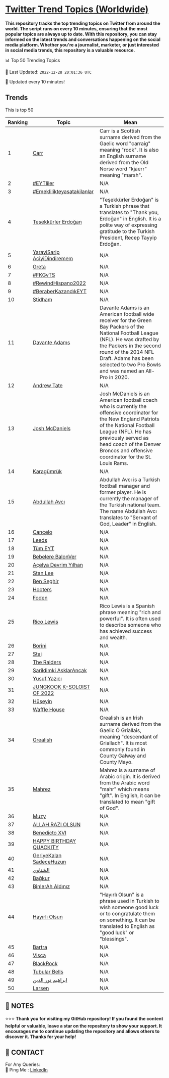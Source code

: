 [Twitter Trend Topics (Worldwide)](https://github.com/ErcinDedeoglu/Twitter-Trend-Topics)
==========

**This repository tracks the top trending topics on Twitter from around the world. 
The script runs on every 10 minutes, ensuring that the most popular topics are always up to date. 
With this repository, you can stay informed on the latest trends and conversations happening on the social media platform. 
Whether you're a journalist, marketer, or just interested in social media trends, this repository is a valuable resource.**


📊 Top 50 Trending Topics

📆 Last Updated: `2022-12-28 20:01:36 UTC`

🔧 Updated every 10 minutes!


## Trends

This is top 50

| Ranking | Topic | Mean |
| ------- | ------------ | ------------ |
| 1 | [Carr](http://twitter.com/search?q=Carr) | Carr is a Scottish surname derived from the Gaelic word "carraig" meaning "rock". It is also an English surname derived from the Old Norse word "kjaerr" meaning "marsh". |
| 2 | [#EYTliler](http://twitter.com/search?q=%23EYTliler) | N/A |
| 3 | [#Emeklilikteyasatakilanlar](http://twitter.com/search?q=%23Emeklilikteyasatakilanlar) | N/A |
| 4 | [Teşekkürler Erdoğan](http://twitter.com/search?q=Te%c5%9fekk%c3%bcrler+Erdo%c4%9fan) | "Teşekkürler Erdoğan" is a Turkish phrase that translates to "Thank you, Erdoğan" in English. It is a polite way of expressing gratitude to the Turkish President, Recep Tayyip Erdoğan. |
| 5 | [YarayiSarip AciyiDindiremem](http://twitter.com/search?q=YarayiSarip+AciyiDindiremem) | N/A |
| 6 | [Greta](http://twitter.com/search?q=Greta) | N/A |
| 7 | [#FKGvTS](http://twitter.com/search?q=%23FKGvTS) | N/A |
| 8 | [#RewindHispano2022](http://twitter.com/search?q=%23RewindHispano2022) | N/A |
| 9 | [#BeraberKazandıkEYT](http://twitter.com/search?q=%23BeraberKazand%c4%b1kEYT) | N/A |
| 10 | [Stidham](http://twitter.com/search?q=Stidham) | N/A |
| 11 | [Davante Adams](http://twitter.com/search?q=Davante+Adams) | Davante Adams is an American football wide receiver for the Green Bay Packers of the National Football League (NFL). He was drafted by the Packers in the second round of the 2014 NFL Draft. Adams has been selected to two Pro Bowls and was named an All-Pro in 2020. |
| 12 | [Andrew Tate](http://twitter.com/search?q=Andrew+Tate) | N/A |
| 13 | [Josh McDaniels](http://twitter.com/search?q=Josh+McDaniels) | Josh McDaniels is an American football coach who is currently the offensive coordinator for the New England Patriots of the National Football League (NFL). He has previously served as head coach of the Denver Broncos and offensive coordinator for the St. Louis Rams. |
| 14 | [Karagümrük](http://twitter.com/search?q=Karag%c3%bcmr%c3%bck) | N/A |
| 15 | [Abdullah Avcı](http://twitter.com/search?q=Abdullah+Avc%c4%b1) | Abdullah Avcı is a Turkish football manager and former player. He is currently the manager of the Turkish national team. The name Abdullah Avcı translates to "Servant of God, Leader" in English. |
| 16 | [Cancelo](http://twitter.com/search?q=Cancelo) | N/A |
| 17 | [Leeds](http://twitter.com/search?q=Leeds) | N/A |
| 18 | [Tüm EYT](http://twitter.com/search?q=T%c3%bcm+EYT) | N/A |
| 19 | [Bebelere BalonVer](http://twitter.com/search?q=Bebelere+BalonVer) | N/A |
| 20 | [Açelya Devrim Yılhan](http://twitter.com/search?q=A%c3%a7elya+Devrim+Y%c4%b1lhan) | N/A |
| 21 | [Stan Lee](http://twitter.com/search?q=Stan+Lee) | N/A |
| 22 | [Ben Seghir](http://twitter.com/search?q=Ben+Seghir) | N/A |
| 23 | [Hooters](http://twitter.com/search?q=Hooters) | N/A |
| 24 | [Foden](http://twitter.com/search?q=Foden) | N/A |
| 25 | [Rico Lewis](http://twitter.com/search?q=Rico+Lewis) | Rico Lewis is a Spanish phrase meaning "rich and powerful". It is often used to describe someone who has achieved success and wealth. |
| 26 | [Borini](http://twitter.com/search?q=Borini) | N/A |
| 27 | [Staj](http://twitter.com/search?q=Staj) | N/A |
| 28 | [The Raiders](http://twitter.com/search?q=The+Raiders) | N/A |
| 29 | [Sarildimki AsklarAncak](http://twitter.com/search?q=Sarildimki+AsklarAncak) | N/A |
| 30 | [Yusuf Yazıcı](http://twitter.com/search?q=Yusuf+Yaz%c4%b1c%c4%b1) | N/A |
| 31 | [JUNGKOOK K-SOLOIST OF 2022](http://twitter.com/search?q=JUNGKOOK+K-SOLOIST+OF+2022) | N/A |
| 32 | [Hüseyin](http://twitter.com/search?q=H%c3%bcseyin) | N/A |
| 33 | [Waffle House](http://twitter.com/search?q=Waffle+House) | N/A |
| 34 | [Grealish](http://twitter.com/search?q=Grealish) | Grealish is an Irish surname derived from the Gaelic Ó Griallais, meaning "descendant of Griallach". It is most commonly found in County Galway and County Mayo. |
| 35 | [Mahrez](http://twitter.com/search?q=Mahrez) | Mahrez is a surname of Arabic origin. It is derived from the Arabic word "mahr" which means "gift". In English, it can be translated to mean "gift of God". |
| 36 | [Muzy](http://twitter.com/search?q=Muzy) | N/A |
| 37 | [ALLAH RAZI OLSUN](http://twitter.com/search?q=ALLAH+RAZI+OLSUN) | N/A |
| 38 | [Benedicto XVI](http://twitter.com/search?q=Benedicto+XVI) | N/A |
| 39 | [HAPPY BIRTHDAY QUACKITY](http://twitter.com/search?q=HAPPY+BIRTHDAY+QUACKITY) | N/A |
| 40 | [GeriyeKalan SadeceHuzun](http://twitter.com/search?q=GeriyeKalan+SadeceHuzun) | N/A |
| 41 | [الشناوي](http://twitter.com/search?q=%d8%a7%d9%84%d8%b4%d9%86%d8%a7%d9%88%d9%8a) | N/A |
| 42 | [Bağkur](http://twitter.com/search?q=Ba%c4%9fkur) | N/A |
| 43 | [BinlerAh Aldınız](http://twitter.com/search?q=BinlerAh+Ald%c4%b1n%c4%b1z) | N/A |
| 44 | [Hayırlı Olsun](http://twitter.com/search?q=Hay%c4%b1rl%c4%b1+Olsun) | "Hayırlı Olsun" is a phrase used in Turkish to wish someone good luck or to congratulate them on something. It can be translated to English as "good luck" or "blessings". |
| 45 | [Bartra](http://twitter.com/search?q=Bartra) | N/A |
| 46 | [Visca](http://twitter.com/search?q=Visca) | N/A |
| 47 | [BlackRock](http://twitter.com/search?q=BlackRock) | N/A |
| 48 | [Tubular Bells](http://twitter.com/search?q=Tubular+Bells) | N/A |
| 49 | [ابراهيم نور الدين](http://twitter.com/search?q=%d8%a7%d8%a8%d8%b1%d8%a7%d9%87%d9%8a%d9%85+%d9%86%d9%88%d8%b1+%d8%a7%d9%84%d8%af%d9%8a%d9%86) | N/A |
| 50 | [Larsen](http://twitter.com/search?q=Larsen) | N/A |




## 📝 NOTES

⭐⭐⭐ **Thank you for visiting my GitHub repository! If you found the content helpful or valuable, leave a star on the repository to show your support. It encourages me to continue updating the repository and allows others to discover it. Thanks for your help!**

## 📨 CONTACT

 For Any Queries:  
            🏓 Ping Me : [LinkedIn](https://www.linkedin.com/in/ercindedeoglu/)